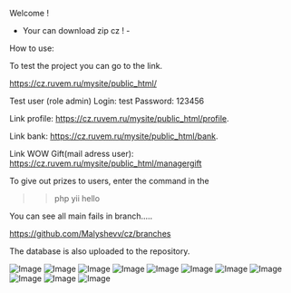 Welcome !

- Your can download zip cz ! - 

How to use:

To test the project you can go to the link. 

https://cz.ruvem.ru/mysite/public_html/

Test user (role admin)
Login: test
Password: 123456

Link profile: https://cz.ruvem.ru/mysite/public_html/profile. 

Link bank: https://cz.ruvem.ru/mysite/public_html/bank. 

Link WOW Gift(mail adress user): https://cz.ruvem.ru/mysite/public_html/managergift  

To give out prizes to users, enter the command in the 


>> php yii hello  <YOUR NUMBER>

You can see all main fails in branch.....

https://github.com/Malyshevv/cz/branches

The database is also uploaded to the repository.


![Image](http://cz.ruvem.ru/mysite/public_html/assets/img/11.png)
![Image](http://cz.ruvem.ru/mysite/public_html/assets/img/1.png)
![Image](http://cz.ruvem.ru/mysite/public_html/assets/img/2.png)
![Image](http://cz.ruvem.ru/mysite/public_html/assets/img/3.png)
![Image](http://cz.ruvem.ru/mysite/public_html/assets/img/4.png)
![Image](http://cz.ruvem.ru/mysite/public_html/assets/img/5.png)
![Image](http://cz.ruvem.ru/mysite/public_html/assets/img/6.png)
![Image](http://cz.ruvem.ru/mysite/public_html/assets/img/7.png)
![Image](http://cz.ruvem.ru/mysite/public_html/assets/img/8.png)
![Image](http://cz.ruvem.ru/mysite/public_html/assets/img/9.png)
![Image](http://cz.ruvem.ru/mysite/public_html/assets/img/10.png)

